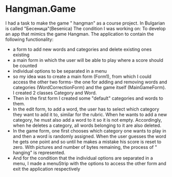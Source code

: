 # Hangman.Game
I had a task to make the game " hangman" as a course project.
In Bulgarian is called "Бесеница"(Besenica)
The condition I was working on:
To develop an app that mimics the game Hangman. The application to contain the following functionality:
- a form to add new words and categories and delete existing ones
existing
- a main form in which the user will be able to play where
a score should be counted
- individual options to be separated in a menu
- so my idea was to create a main form (Form1), from which I could access the other two forms- the one for adding and removing words and categories (WordCorrectionForm) and the game itself (MainGameForm). I created 2 classes Category and Word.
-  Then in the first form I created some "default" categories and words to them.
-   In the edit form, to add a word, the user has to select which category they want to add it to, similar for the rubric. When he wants to add a new category, he must also add a word to it so it is not empty. Accordingly, when he deletes a category, all words belonging to it are also deleted.
-   In the game form, one first chooses which category one wants to play in and then a word is randomly assigned. When the user guesses the word he gets one point and so until he makes a mistake his score is reset to zero. With pictures and number of bytes remaining, the process of " hanging" is represented.
-   And for the condition that the individual options are separated in a menu, I made a menuStrip with the options to access the other form and exit the application respectively
